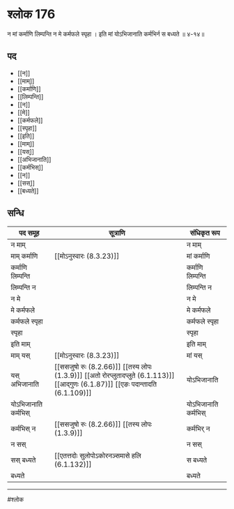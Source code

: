 # श्लोक 176

न मां कर्माणि लिम्पन्ति न मे कर्मफले स्पृहा ।
इति मां योऽभिजानाति कर्मभिर्न स बध्यते ॥ ४-१४॥


## पद 

- [[न]]
- [[माम्]]
- [[कर्माणि]]
- [[लिम्पन्ति]]
- [[न]]
- [[मे]]
- [[कर्मफले]]
- [[स्पृहा]]
- [[इति]]
- [[माम्]]
- [[यस्]]
- [[अभिजानाति]]
- [[कर्मभिस्]]
- [[न]]
- [[सस्]]
- [[बध्यते]]

## सन्धि

| पद समूह | सूत्राणि | संधिकृत रूप |
| ----- | ----- | ----- |
| न माम् |  | न माम् |
| माम् कर्माणि |  [[मोऽनुस्वारः (8.3.23)]] | मां कर्माणि |
| कर्माणि लिम्पन्ति |  | कर्माणि लिम्पन्ति |
| लिम्पन्ति न |  | लिम्पन्ति न |
| न मे |  | न मे |
| मे कर्मफले |  | मे कर्मफले |
| कर्मफले स्पृहा |  | कर्मफले स्पृहा |
| स्पृहा |  | स्पृहा |
| इति माम् |  | इति माम् |
| माम् यस् |  [[मोऽनुस्वारः (8.3.23)]] | मां यस् |
| यस् अभिजानाति |  [[ससजुषो रुः (8.2.66)]] [[तस्य लोपः (1.3.9)]] [[अतो रोरप्लुतादप्लुते (6.1.113)]] [[आद्गुणः (6.1.87)]] [[एङः पदान्तादति (6.1.109)]] | योऽभिजानाति |
| योऽभिजानाति कर्मभिस् |  | योऽभिजानाति कर्मभिस् |
| कर्मभिस् न |  [[ससजुषो रुः (8.2.66)]] [[तस्य लोपः (1.3.9)]] | कर्मभिर् न |
| न सस् |  | न सस् |
| सस् बध्यते |  [[एतत्तदोः सुलोपोऽकोरनञ्समासे हलि (6.1.132)]] | स बध्यते |
| बध्यते |  | बध्यते |


---

#श्लोक